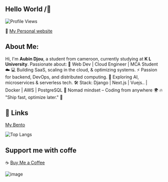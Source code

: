 ## Hello World /👋  
![Profile Views](https://komarev.com/ghpvc/?username=acelest&color=green)

🔗 [My Personal website](https://acelestdev.vercel.app)
 
## About Me:  
Hi, I'm **Aubin Djou**, a student from cameroon, currently studying at **K L University**. Passionate about: 
🚀 Web Dev | Cloud Engineer | MCA Student ☁️
💻 Building SaaS, scaling in the cloud, & optimizing systems.
⚡ Passion for backend, DevOps, and distributed computing.
🔭 Exploring AI, microservices & serverless tech.
🛠️ Stack: Django | Next.js | Vuejs.. | Docker | AWS | PostgreSQL
📍 Nomad mindset – Coding from anywhere 🌍
🔥 "Ship fast, optimize later." 🚀

## 🔗  Links  
[My Bento](https://bento.me/aubindjou)

![Top Langs](https://github-readme-stats.vercel.app/api/top-langs/?username=acelest&layout=compact)

## Support me with coffe
☕ [Buy Me a Coffee](https://buymeacoffee.com/acelestcode)  

![image](https://github.com/user-attachments/assets/5a8def61-a658-48fd-b3e8-7382a4f08995)
